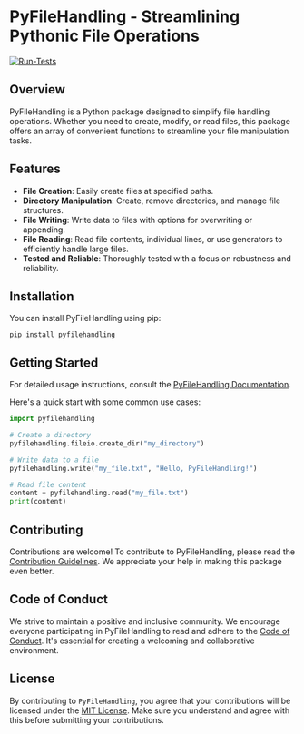 # PyFileHandling - Streamlining Pythonic File Operations
[![Run-Tests](https://github.com/JeelDobariya38/PyFileHandling/actions/workflows/Run-Tests.yaml/badge.svg)](https://github.com/JeelDobariya38/PyFileHandling/actions/workflows/Run-Tests.yaml)

## Overview
PyFileHandling is a Python package designed to simplify file handling operations. Whether you need to create, modify, or read files, this package offers an array of convenient functions to streamline your file manipulation tasks.

## Features
- **File Creation**: Easily create files at specified paths.
- **Directory Manipulation**: Create, remove directories, and manage file structures.
- **File Writing**: Write data to files with options for overwriting or appending.
- **File Reading**: Read file contents, individual lines, or use generators to efficiently handle large files.
- **Tested and Reliable**: Thoroughly tested with a focus on robustness and reliability.

## Installation
You can install PyFileHandling using pip:

```shell
pip install pyfilehandling
```

## Getting Started
For detailed usage instructions, consult the [PyFileHandling Documentation](https://jeeldobariya38.github.io/PyFileHandling/).

Here's a quick start with some common use cases:

```python
import pyfilehandling

# Create a directory
pyfilehandling.fileio.create_dir("my_directory")

# Write data to a file
pyfilehandling.write("my_file.txt", "Hello, PyFileHandling!")

# Read file content
content = pyfilehandling.read("my_file.txt")
print(content)
```

## Contributing
Contributions are welcome! To contribute to PyFileHandling, please read the [Contribution Guidelines](CONTRIBUTING.md). We appreciate your help in making this package even better.

## Code of Conduct
We strive to maintain a positive and inclusive community. We encourage everyone participating in PyFileHandling to read and adhere to the [Code of Conduct](CODE_OF_CONDUCT.md). It's essential for creating a welcoming and collaborative environment.

## License
By contributing to `PyFileHandling`, you agree that your contributions will be licensed under the [MIT License](LICENSE.txt). Make sure you understand and agree with this before submitting your contributions.
